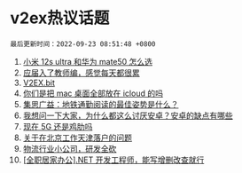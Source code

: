 # v2ex热议话题

`最后更新时间：2022-09-23 08:51:48 +0800`

1. [小米 12s ultra 和华为 mate50 怎么选](https://www.v2ex.com/t/882053)
1. [应届入了教师编，感觉每天都很累](https://www.v2ex.com/t/882102)
1. [V2EX.bit](https://www.v2ex.com/t/882082)
1. [你们是把 mac 桌面全部放在 icloud 的吗](https://www.v2ex.com/t/882126)
1. [集思广益：地铁通勤阅读的最佳姿势是什么？](https://www.v2ex.com/t/882070)
1. [我想问一下大家，为什么都这么讨厌安卓？安卓的缺点有哪些](https://www.v2ex.com/t/882163)
1. [现在 5G 还是鸡肋吗](https://www.v2ex.com/t/882178)
1. [关于在北京工作天津落户的问题](https://www.v2ex.com/t/882069)
1. [物流行业小公司，研发全砍](https://www.v2ex.com/t/882095)
1. [[全职居家办公].NET 开发工程师，能写增删改查就行](https://www.v2ex.com/t/882039)

